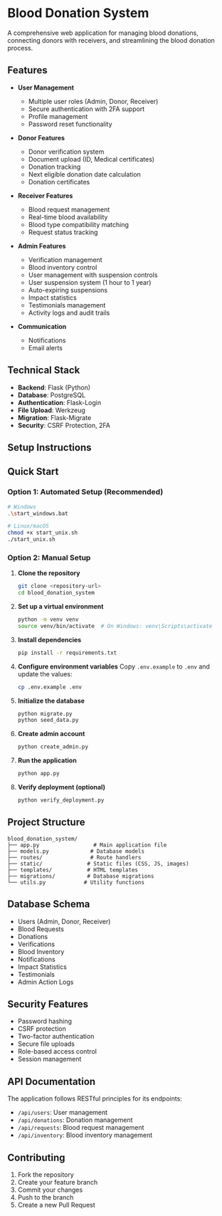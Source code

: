 # Blood Donation System

A comprehensive web application for managing blood donations, connecting donors with receivers, and streamlining the blood donation process.

## Features

- **User Management**
  - Multiple user roles (Admin, Donor, Receiver)
  - Secure authentication with 2FA support
  - Profile management
  - Password reset functionality

- **Donor Features**
  - Donor verification system
  - Document upload (ID, Medical certificates)
  - Donation tracking
  - Next eligible donation date calculation
  - Donation certificates

- **Receiver Features**
  - Blood request management
  - Real-time blood availability
  - Blood type compatibility matching
  - Request status tracking

- **Admin Features**
  - Verification management
  - Blood inventory control
  - User management with suspension controls
  - User suspension system (1 hour to 1 year)
  - Auto-expiring suspensions
  - Impact statistics
  - Testimonials management
  - Activity logs and audit trails

- **Communication**
  - Notifications
  - Email alerts

## Technical Stack

- **Backend**: Flask (Python)
- **Database**: PostgreSQL
- **Authentication**: Flask-Login
- **File Upload**: Werkzeug
- **Migration**: Flask-Migrate
- **Security**: CSRF Protection, 2FA

## Setup Instructions

## Quick Start

### Option 1: Automated Setup (Recommended)
```bash
# Windows
.\start_windows.bat

# Linux/macOS
chmod +x start_unix.sh
./start_unix.sh
```

### Option 2: Manual Setup
1. **Clone the repository**
   ```bash
   git clone <repository-url>
   cd blood_donation_system
   ```

2. **Set up a virtual environment**
   ```bash
   python -m venv venv
   source venv/bin/activate  # On Windows: venv\Scripts\activate
   ```

3. **Install dependencies**
   ```bash
   pip install -r requirements.txt
   ```

4. **Configure environment variables**
   Copy `.env.example` to `.env` and update the values:
   ```bash
   cp .env.example .env
   ```

5. **Initialize the database**
   ```bash
   python migrate.py
   python seed_data.py
   ```

6. **Create admin account**
   ```bash
   python create_admin.py
   ```

7. **Run the application**
   ```bash
   python app.py
   ```

8. **Verify deployment (optional)**
   ```bash
   python verify_deployment.py
   ```

## Project Structure

```
blood_donation_system/
├── app.py                 # Main application file
├── models.py             # Database models
├── routes/               # Route handlers
├── static/              # Static files (CSS, JS, images)
├── templates/           # HTML templates
├── migrations/          # Database migrations
└── utils.py            # Utility functions
```

## Database Schema

- Users (Admin, Donor, Receiver)
- Blood Requests
- Donations
- Verifications
- Blood Inventory
- Notifications
- Impact Statistics
- Testimonials
- Admin Action Logs

## Security Features

- Password hashing
- CSRF protection
- Two-factor authentication
- Secure file uploads
- Role-based access control
- Session management

## API Documentation

The application follows RESTful principles for its endpoints:

- `/api/users`: User management
- `/api/donations`: Donation management
- `/api/requests`: Blood request management
- `/api/inventory`: Blood inventory management

## Contributing

1. Fork the repository
2. Create your feature branch
3. Commit your changes
4. Push to the branch
5. Create a new Pull Request
